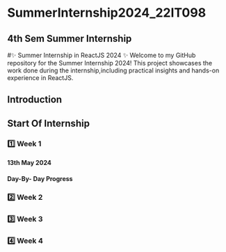 # SummerInternship2024_22IT098

## 4th Sem Summer Internship

#✨ Summer Internship in ReactJS 2024 ✨
Welcome to my GitHub repository for the Summer Internship 2024! This project showcases the work done during the internship,including practical insights and hands-on experience in ReactJS.

## Introduction


## Start Of Internship

### 1️⃣ Week 1 

#### 13th May 2024

#### Day-By- Day Progress

### 2️⃣ Week 2

### 3️⃣ Week 3 

### 4️⃣ Week 4
